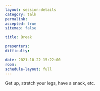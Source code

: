 ```yaml
---
layout: session-details
category: talk
permalink:
accepted: true
sitemap: false

title: Break

presenters:
difficulty:

date: 2021-10-22 15:22:00
room:
schedule-layout: full
---
```

Get up, stretch your legs, have a snack, etc.